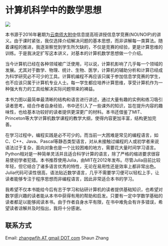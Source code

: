 # 计算机科学中的数学思想


![](https://camo.githubusercontent.com/6887feb0136db5156c4f4146e3dd2681d06d9c75/68747470733a2f2f692e6372656174697665636f6d6d6f6e732e6f72672f6c2f62792d6e632d73612f342e302f38387833312e706e67)

本书源于2016年暑期为[云南师大附中](http://www.ynsdfz.net/)信息提高班讲授信息学竞赛(NOI/NOIP)的讲义。由于课时紧张，我仅选择介绍解决问题的基本思想，而非讲解每一类算法。随着课程的推进，我逐渐察觉到学生所欠缺的，不仅是竞赛的经验，更是计算思维的训练。于是我决定扩写这本讲义，对基本的计算机数学思想做一个介绍。

当今计算机已经在各种领域被广泛使用，可以说，计算机影响了几乎每一个领域的发展。尤其对于数学、物理、统计、生物、医学，计算机的辅助分析和计算已经成为科学研究必不可少的工具。计算机编程不再应该只属于参加信息学竞赛的学生，也不应该只属于计算机专业人士。每一学生都应培养计算思维，享受计算机作为一种强大有力的工具给解决实际问题带来的裨益。

本书力图以最简单最清晰的结构和语言进行讲述，通过大量有趣的实例和练习吸引读者思考。结合作者自身经验，书中还引入了一些课外的知识，旨在提升内容的趣味性，也给基本功较好的读者提供更深更广的材料。本书还借鉴了MIT、Princeton等大学计算机数学课程的教学大纲，使得内容更加丰富，结构更加完善。

在学习过程中，编程实践是必不可少的。而当前一大困难是常见的编程语言，如C、C++、Java、Pascal等静态类型语言，对从未接触过编程的人或初学者来说语法过于复杂，面向对象也是一个比较困难的地方，需要花大量时间学习语言。Python相对是一种简单灵活并且适合科学计算的语言，除了严格的缩进要求很容易使初学者犯错。本书推荐使用Julia，由MIT在2012年发布。尽管Julia目前比较年轻，但它结合了诸多语言优秀的特性，无论在易用性还是效率上都非常出色。Julia代码可读性很高，语法贴近数学语言，几乎不需要学习便可以轻松上手，让读者能够专注于程序思想而非编程语言，因此非常适合本书的学习。

我希望不仅本书能给今后有志于学习和钻研计算机的读者提供基础知识，也希望对数学感兴趣的读者能从本书中获得有用的帮助和启发。只要有一定中学数学基础的读者都足以能够阅读本书。由于作者自身水平有限，在书中难免会有许多错误，希望读者谅解并及时指出，我将十分感谢。

## 联系方式
Email: [zhangwfjh AT gmail DOT com](mailto:zhangwfjh@gmail.com)  Shaun Zhang
